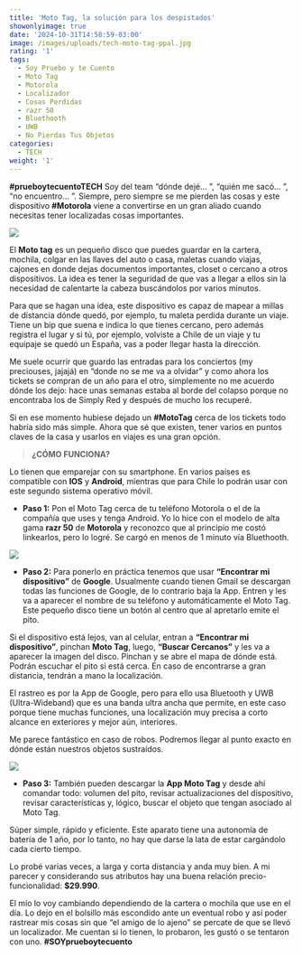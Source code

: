 ```yaml
---
title: 'Moto Tag, la solución para los despistados'
showonlyimage: true
date: '2024-10-31T14:58:59-03:00'
image: /images/uploads/tech-moto-tag-ppal.jpg
rating: '1'
tags:
  - Soy Pruebo y te Cuento
  - Moto Tag
  - Motorola
  - Localizador
  - Cosas Perdidas
  - razr 50
  - Bluethooth
  - UWB
  - No Pierdas Tus Objetos
categories:
  - TECH
weight: '1'
---
```

**\#prueboytecuentoTECH** Soy del team “dónde dejé… ”, “quién me sacó… ”, “no encuentro… ”. Siempre, pero siempre se me pierden las cosas y este dispositivo **\#Motorola** viene a convertirse en un gran aliado cuando necesitas tener localizadas cosas importantes.

<!--more-->

![](/images/uploads/tech-moto-tag-ppal.jpg)

El **Moto tag** es un pequeño disco que puedes guardar en la cartera, mochila, colgar en las llaves del auto o casa, maletas cuando viajas, cajones en donde dejas documentos importantes, closet o cercano a otros dispositivos. La idea es tener la seguridad de que vas a llegar a ellos sin la necesidad de calentarte la cabeza buscándolos por varios minutos.

Para que se hagan una idea, este dispositivo es capaz de mapear a millas de distancia dónde quedó, por ejemplo, tu maleta perdida durante un viaje. Tiene un bip que suena e indica lo que tienes cercano, pero además registra el lugar y si tú, por ejemplo, volviste a Chile de un viaje y tu equipaje se quedó un España, vas a poder llegar hasta la dirección.

Me suele ocurrir que guardo las entradas para los conciertos (my preciouses, jajajá) en “donde no se me va a olvidar” y como ahora los tickets se compran de un año para el otro, simplemente no me acuerdo dónde los dejo: hace unas semanas estaba al borde del colapso porque no encontraba los de Simply Red y después de mucho los recuperé.

Si en ese momento hubiese dejado un **\#MotoTag** cerca de los tickets todo habría sido más simple. Ahora que sé que existen, tener varios en puntos claves de la casa y usarlos en viajes es una gran opción.

> **¿CÓMO FUNCIONA?**

Lo tienen que emparejar con su smartphone. En varios países es compatible con **IOS** y **Android**, mientras que para Chile lo podrán usar con este segundo sistema operativo móvil.

* **Paso 1:** Pon el Moto Tag cerca de tu teléfono Motorola o el de la compañía que uses y tenga Android. Yo lo hice con el modelo de alta gama **razr 50** de **Motorola** y reconozco que al principio me costó linkearlos, pero lo logré. Se cargó en menos de 1 minuto vía Bluethooth.

![](/images/uploads/tech-moto-tag-razr50-ok.jpg)

* **Paso 2:** Para ponerlo en práctica tenemos que usar **“Encontrar mi dispositivo”** de **Google**. Usualmente cuando tienen Gmail se descargan todas las funciones de Google, de lo contrario baja la App. Entren y les va a aparecer el nombre de su teléfono y automáticamente el Moto Tag. Este pequeño disco tiene un botón al centro que al apretarlo emite el pito. 

Si el dispositivo está lejos, van al celular, entran a **“Encontrar mi dispositivo”**, pinchan **Moto Tag**, luego, **“Buscar Cercanos”** y les va a aparecer la imagen del disco. Pinchan y se abre el mapa de dónde está. Podrán escuchar el pito si está cerca. En caso de encontrarse a gran distancia, tendrán a mano la localización.

El rastreo es por la App de Google, pero para ello usa Bluetooth y UWB (Ultra-Wideband) que es una banda ultra ancha que permite, en este caso porque tiene muchas funciones, una localización muy precisa a corto alcance en exteriores y mejor aún, interiores. 

Me parece fantástico en caso de robos. Podremos llegar al punto exacto en dónde están nuestros objetos sustraídos. 

![](/images/uploads/tech-moto-tag-paso-a-paso-ok.jpg)

* **Paso 3:** También pueden descargar la **App Moto Tag** y desde ahí comandar todo: volumen del pito, revisar actualizaciones del dispositivo, revisar características y, lógico, buscar el objeto que tengan asociado al Moto Tag.

Súper simple, rápido y eficiente. Este aparato tiene una autonomía de batería de 1 año, por lo tanto, no hay que darse la lata de estar cargándolo cada cierto tiempo. 

Lo probé varias veces, a larga y corta distancia y anda muy bien. A mi parecer y considerando sus atributos hay una buena relación precio-funcionalidad: **$29.990**.

El mío lo voy cambiando dependiendo de la cartera o mochila que use en el día. Lo dejo en el bolsillo más escondido ante un eventual robo y así poder rastrear mis cosas sin que “el amigo de lo ajeno” se percate de que se llevó un localizador. Me cuentan si lo tienen, lo probaron, les gustó o se tentaron con uno. **\#SOYprueboytecuento**
